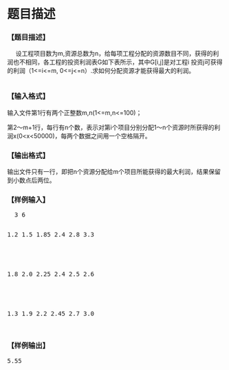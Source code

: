# 题目描述


<h3>
【题目描述】
</h3>
<p>
     设工程项目数为m,资源总数为n，给每项工程分配的资源数目不同，获得的利润也不相同，各工程的投资利润表G如下表所示，其中G[i,j]是对工程i 投资j可获得的利润（1&lt;=i&lt;=m, 0&lt;=j&lt;=n）.求如何分配资源才能获得最大的利润。
</p>
<img src="/upload/image/20130927/20130927102541_62129.jpg" alt=""/><br/>
<h3>
【输入格式】
</h3>
<p>
输入文件第1行有两个正整数m,n(1&lt;=m,n&lt;=100)；
</p>
<p>
第2～m+1行，每行有n个数，表示对第i个项目分别分配1～n个资源时所获得的利润x(0&lt;x&lt;50000)，每两个数据之间用一个空格隔开。
</p>
<h3>
【输出格式】
</h3>
<p>
输出文件只有一行，即把n个资源分配给m个项目所能获得的最大利润，结果保留到小数点后两位。
</p>
<h3>
【样例输入】
</h3>
<pre>  3 6
<p>
1.2 1.5 1.85 2.4 2.8 3.3
</p>

<p>
1.8 2.0 2.25 2.4 2.5 2.6
</p>

<p>
1.3 1.9 2.2 2.45 2.7 3.0
</p>
</pre>
<h3>
【样例输出】
</h3>
<pre>5.55</pre>
